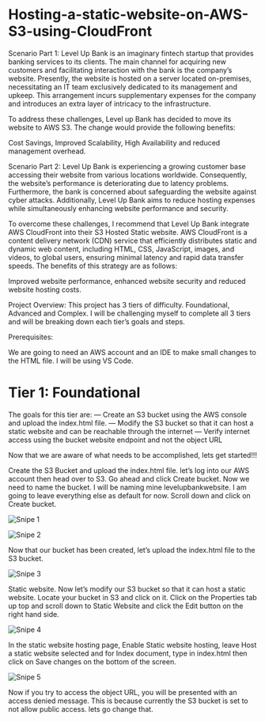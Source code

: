 # Hosting-a-static-website-on-AWS-S3-using-CloudFront

Scenario Part 1: Level Up Bank is an imaginary fintech startup that provides banking services to its clients. The main channel for acquiring new customers and facilitating interaction with the bank is the company’s website. Presently, the website is hosted on a server located on-premises, necessitating an IT team exclusively dedicated to its management and upkeep. This arrangement incurs supplementary expenses for the company and introduces an extra layer of intricacy to the infrastructure.

To address these challenges, Level up Bank has decided to move its website to AWS S3. The change would provide the following benefits:

Cost Savings, Improved Scalability, High Availability and reduced management overhead.

Scenario Part 2:
Level Up Bank is experiencing a growing customer base accessing their website from various locations worldwide. Consequently, the website’s performance is deteriorating due to latency problems. Furthermore, the bank is concerned about safeguarding the website against cyber attacks. Additionally, Level Up Bank aims to reduce hosting expenses while simultaneously enhancing website performance and security.

To overcome these challenges, I recommend that Level Up Bank integrate AWS CloudFront into their S3 Hosted Static website. AWS CloudFront is a content delivery network (CDN) service that efficiently distributes static and dynamic web content, including HTML, CSS, JavaScript, images, and videos, to global users, ensuring minimal latency and rapid data transfer speeds. The benefits of this strategy are as follows:

Improved website performance, enhanced website security and reduced website hosting costs.

Project Overview: This project has 3 tiers of difficulty. Foundational, Advanced and Complex. I will be challenging myself to complete all 3 tiers and will be breaking down each tier’s goals and steps.

Prerequisites:

We are going to need an AWS account and an IDE to make small changes to the HTML file. I will be using VS Code.

# Tier 1: Foundational

The goals for this tier are:
— Create an S3 bucket using the AWS console and upload the index.html file.
— Modify the S3 bucket so that it can host a static website and can be reachable through the internet
— Verify internet access using the bucket website endpoint and not the object URL

Now that we are aware of what needs to be accomplished, lets get started!!!

Create the S3 Bucket and upload the index.html file. let’s log into our AWS account then head over to S3. Go ahead and click Create bucket. Now we need to name the bucket. I will be naming mine levelupbankwebsite. I am going to leave everything else as default for now. Scroll down and click on Create bucket.

![Snipe 1](https://github.com/Mirahkeyz/Hosting-a-static-website-on-AWS-S3-using-CloudFront/assets/134533695/4bbd7db0-61c4-4029-8def-74a684f56c16)

![Snipe 2](https://github.com/Mirahkeyz/Hosting-a-static-website-on-AWS-S3-using-CloudFront/assets/134533695/106dd5ab-fed4-43bb-a1bf-09ef170e0fee)

Now that our bucket has been created, let’s upload the index.html file to the S3 bucket.

![Snipe 3](https://github.com/Mirahkeyz/Hosting-a-static-website-on-AWS-S3-using-CloudFront/assets/134533695/bb63238d-80d6-4765-a604-0c6c1f8305ef)

Static website. Now let’s modify our S3 bucket so that it can host a static website. Locate your bucket in S3 and click on it. Click on the Properties tab up top and scroll down to Static Website and click the Edit button on the right hand side.

![Snipe 4](https://github.com/Mirahkeyz/Hosting-a-static-website-on-AWS-S3-using-CloudFront/assets/134533695/6699b06f-9ba7-4a4f-a073-19c3725c3d45)

In the static website hosting page, Enable Static website hosting, leave Host a static website selected and for Index document, type in index.html then click on Save changes on the bottom of the screen.

![Snipe 5](https://github.com/Mirahkeyz/Hosting-a-static-website-on-AWS-S3-using-CloudFront/assets/134533695/4722f9f5-4a1d-4446-8ac7-df483c360865)

Now if you try to access the object URL, you will be presented with an access denied message. This is because currently the S3 bucket is set to not allow public access. lets go change that.




















